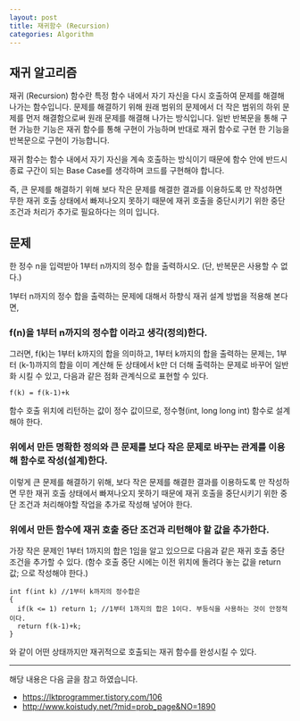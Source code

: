 ```yaml
---
layout: post
title: 재귀함수 (Recursion)
categories: Algorithm
---
```


## 재귀 알고리즘
재귀 (Recursion) 함수란 특정 함수 내에서 자기 자신을 다시 호출하여 문제를 해결해나가는 함수입니다. 문제를 해결하기 위해 원래 범위의 문제에서 더 작은 범위의 하위 문제를 먼저 해결함으로써 원래 문제를 해결해 나가는 방식입니다. 일반 반복문을 통해 구현 가능한 기능은 재귀 함수를 통해 구현이 가능하며 반대로 재귀 함수로 구현 한 기능을 반복문으로 구현이 가능합니다.


재귀 함수는 함수 내에서 자기 자신을 계속 호출하는 방식이기 때문에 함수 안에 반드시 종료 구간이 되는 Base Case를 생각하며 코드를 구현해야 합니다. 


즉, 큰 문제를 해결하기 위해 보다 작은 문제를 해결한 결과를 이용하도록 만 작성하면 무한 재귀 호출 상태에서 빠져나오지 못하기 때문에 재귀 호출을 중단시키기 위한 중단 조건과 처리가 추가로 필요하다는 의미 입니다.

## 문제
한 정수 n을 입력받아 1부터 n까지의 정수 합을 출력하시오.
(단, 반복문은 사용할 수 없다.)

1부터 n까지의 정수 합을 출력하는 문제에 대해서 하향식 재귀 설계 방법을 적용해 본다면,

### f(n)을 1부터 n까지의 정수합 이라고 생각(정의)한다.

그러면, f(k)는 1부터 k까지의 합을 의미하고, 1부터 k까지의 합을 출력하는 문제는, 1부터 (k-1)까지의 합을 이미 계산해 둔 상태에서 k만 더 더해 출력하는 문제로 바꾸어 일반화 시킬 수 있고, 다음과 같은 점화 관계식으로 표현할 수 있다.

```
f(k) = f(k-1)+k
```

함수 호출 위치에 리턴하는 값이 정수 값이므로, 정수형(int, long long int) 함수로 설계해야 한다.


### 위에서 만든 명확한 정의와 큰 문제를 보다 작은 문제로 바꾸는 관계를 이용해 함수로 작성(설계)한다.

이렇게 큰 문제를 해결하기 위해, 보다 작은 문제를 해결한 결과를 이용하도록 만 작성하면 무한 재귀 호출 상태에서 빠져나오지 못하기 때문에 재귀 호출을 중단시키기 위한 중단 조건과 처리해야할 작업을 추가로 작성해 넣어야 한다.


### 위에서 만든 함수에 재귀 호출 중단 조건과 리턴해야 할 값을 추가한다.

가장 작은 문제인 1부터 1까지의 합은 1임을 알고 있으므로
다음과 같은 재귀 호출 중단 조건을 추가할 수 있다.
(함수 호출 중단 시에는 이전 위치에 돌려다 놓는 값을 return 값; 으로 작성해야 한다.)

```
int f(int k) //1부터 k까지의 정수합은
{
  if(k <= 1) return 1; //1부터 1까지의 합은 1이다. 부등식을 사용하는 것이 안정적이다.
  return f(k-1)+k;
}
```

와 같이 어떤 상태까지만 재귀적으로 호출되는 재귀 함수를 완성시킬 수 있다.



----
해당 내용은 다음 글을 참고 하였습니다.
- https://lktprogrammer.tistory.com/106
- http://www.koistudy.net/?mid=prob_page&NO=1890